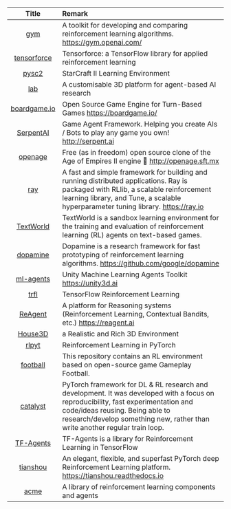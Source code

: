| Title | Remark |
| :---: | :----- |
|[gym](https://github.com/openai/gym)|A toolkit for developing and comparing reinforcement learning algorithms. https://gym.openai.com/|
|[tensorforce](https://github.com/tensorforce/tensorforce)|Tensorforce: a TensorFlow library for applied reinforcement learning|
|[pysc2](https://github.com/deepmind/pysc2)|StarCraft II Learning Environment|
|[lab](https://github.com/deepmind/lab)|A customisable 3D platform for agent-based AI research|
|[boardgame.io](https://github.com/nicolodavis/boardgame.io)|Open Source Game Engine for Turn-Based Games https://boardgame.io/|
|[SerpentAI](https://github.com/SerpentAI/SerpentAI)|Game Agent Framework. Helping you create AIs / Bots to play any game you own! http://serpent.ai|
|[openage](https://github.com/SFTtech/openage)|Free (as in freedom) open source clone of the Age of Empires II engine 🚀 http://openage.sft.mx|
|[ray](https://github.com//ray-project/ray/)|A fast and simple framework for building and running distributed applications. Ray is packaged with RLlib, a scalable reinforcement learning library, and Tune, a scalable hyperparameter tuning library. https://ray.io|
|[TextWorld](https://github.com/Microsoft/TextWorld)|​TextWorld is a sandbox learning environment for the training and evaluation of reinforcement learning (RL) agents on text-based games.|
|[dopamine](https://github.com/google/dopamine)|Dopamine is a research framework for fast prototyping of reinforcement learning algorithms. https://github.com/google/dopamine|
|[ml-agents](https://github.com/Unity-Technologies/ml-agents)|Unity Machine Learning Agents Toolkit https://unity3d.ai|
|[trfl](https://github.com/deepmind/trfl/)|TensorFlow Reinforcement Learning|
|[ReAgent](https://github.com/facebookresearch/ReAgent)|A platform for Reasoning systems (Reinforcement Learning, Contextual Bandits, etc.) https://reagent.ai|
|[House3D](https://github.com/facebookresearch/House3D)|a Realistic and Rich 3D Environment|
|[rlpyt](https://github.com/astooke/rlpyt)|Reinforcement Learning in PyTorch|
|[football](https://github.com/google-research/football)|This repository contains an RL environment based on open-source game Gameplay Football.|
|[catalyst](https://github.com/catalyst-team/catalyst)|PyTorch framework for DL & RL research and development. It was developed with a focus on reproducibility, fast experimentation and code/ideas reusing. Being able to research/develop something new, rather than write another regular train loop.|
|[TF-Agents](https://github.com/tensorflow/agents)|TF-Agents is a library for Reinforcement Learning in TensorFlow|
|[tianshou](https://github.com/thu-ml/tianshou)|An elegant, flexible, and superfast PyTorch deep Reinforcement Learning platform. https://tianshou.readthedocs.io|
|[acme](https://github.com/deepmind/acme?u=1661452664&m=4511598552679151&cu=1661452664)|A library of reinforcement learning components and agents|